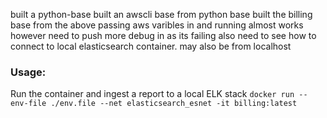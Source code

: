 built a python-base
built an awscli base from python base
built the billing base from the above
passing aws varibles in and running almost  works however need to push more debug in as its failing
also need to see how to connect to local elasticsearch container. may also be from localhost

### Usage:
Run the container and ingest a report to a local ELK stack
```docker run --env-file ./env.file --net elasticsearch_esnet -it billing:latest```
